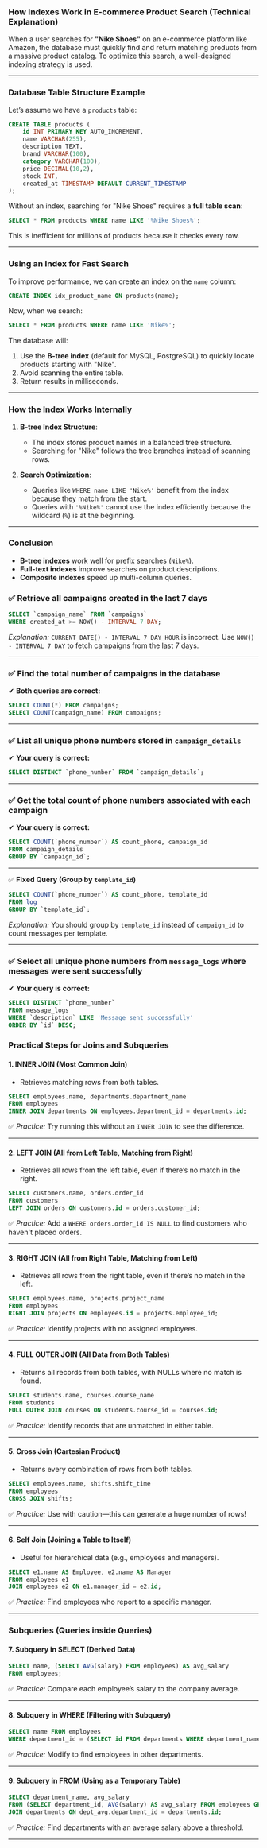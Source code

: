 ### **How Indexes Work in E-commerce Product Search (Technical Explanation)**

When a user searches for **"Nike Shoes"** on an e-commerce platform like Amazon, the database must quickly find and return matching products from a massive product catalog. To optimize this search, a well-designed indexing strategy is used.

---

### **Database Table Structure Example**
Let’s assume we have a `products` table:

```sql
CREATE TABLE products (
    id INT PRIMARY KEY AUTO_INCREMENT,
    name VARCHAR(255),
    description TEXT,
    brand VARCHAR(100),
    category VARCHAR(100),
    price DECIMAL(10,2),
    stock INT,
    created_at TIMESTAMP DEFAULT CURRENT_TIMESTAMP
);
```

Without an index, searching for "Nike Shoes" requires a **full table scan**:

```sql
SELECT * FROM products WHERE name LIKE '%Nike Shoes%';
```

This is inefficient for millions of products because it checks every row.

---

### **Using an Index for Fast Search**
To improve performance, we can create an index on the `name` column:

```sql
CREATE INDEX idx_product_name ON products(name);
```

Now, when we search:

```sql
SELECT * FROM products WHERE name LIKE 'Nike%';
```

The database will:
1. Use the **B-tree index** (default for MySQL, PostgreSQL) to quickly locate products starting with "Nike".
2. Avoid scanning the entire table.
3. Return results in milliseconds.

---

### **How the Index Works Internally**
1. **B-tree Index Structure**:
   - The index stores product names in a balanced tree structure.
   - Searching for "Nike" follows the tree branches instead of scanning rows.

2. **Search Optimization**:
   - Queries like `WHERE name LIKE 'Nike%'` benefit from the index because they match from the start.
   - Queries with `'%Nike%'` cannot use the index efficiently because the wildcard (`%`) is at the beginning.

---


### **Conclusion**
- **B-tree indexes** work well for prefix searches (`Nike%`).
- **Full-text indexes** improve searches on product descriptions.
- **Composite indexes** speed up multi-column queries.


  



### ✅ **Retrieve all campaigns created in the last 7 days**  
```sql
SELECT `campaign_name` FROM `campaigns` 
WHERE created_at >= NOW() - INTERVAL 7 DAY;
```
*Explanation:* `CURRENT_DATE() - INTERVAL 7 DAY_HOUR` is incorrect. Use `NOW() - INTERVAL 7 DAY` to fetch campaigns from the last 7 days.

---

### ✅ **Find the total number of campaigns in the database**  
✔ **Both queries are correct:**  
```sql
SELECT COUNT(*) FROM campaigns;
SELECT COUNT(campaign_name) FROM campaigns;
```

---

### ✅ **List all unique phone numbers stored in `campaign_details`**  
✔ **Your query is correct:**  
```sql
SELECT DISTINCT `phone_number` FROM `campaign_details`;
```

---

### ✅ **Get the total count of phone numbers associated with each campaign**  
✔ **Your query is correct:**  
```sql
SELECT COUNT(`phone_number`) AS count_phone, campaign_id  
FROM campaign_details 
GROUP BY `campaign_id`;
```

---


✅ **Fixed Query (Group by `template_id`)**  
```sql
SELECT COUNT(`phone_number`) AS count_phone, template_id 
FROM log 
GROUP BY `template_id`;
```
*Explanation:* You should group by `template_id` instead of `campaign_id` to count messages per template.


---

### ✅ **Select all unique phone numbers from `message_logs` where messages were sent successfully**  
✔ **Your query is correct:**  
```sql
SELECT DISTINCT `phone_number`  
FROM message_logs  
WHERE `description` LIKE 'Message sent successfully'  
ORDER BY `id` DESC;
```

### **Practical Steps for Joins and Subqueries**  

#### **1. INNER JOIN (Most Common Join)**
- Retrieves matching rows from both tables.  
```sql
SELECT employees.name, departments.department_name
FROM employees
INNER JOIN departments ON employees.department_id = departments.id;
```
✅ *Practice:* Try running this without an `INNER JOIN` to see the difference.  

--- 

#### **2. LEFT JOIN (All from Left Table, Matching from Right)**
- Retrieves all rows from the left table, even if there’s no match in the right.  
```sql
SELECT customers.name, orders.order_id
FROM customers
LEFT JOIN orders ON customers.id = orders.customer_id;
```
✅ *Practice:* Add a `WHERE orders.order_id IS NULL` to find customers who haven't placed orders.  

---

#### **3. RIGHT JOIN (All from Right Table, Matching from Left)**
- Retrieves all rows from the right table, even if there’s no match in the left.  
```sql
SELECT employees.name, projects.project_name
FROM employees
RIGHT JOIN projects ON employees.id = projects.employee_id;
```
✅ *Practice:* Identify projects with no assigned employees.  

---

#### **4. FULL OUTER JOIN (All Data from Both Tables)**
- Returns all records from both tables, with NULLs where no match is found.  
```sql
SELECT students.name, courses.course_name
FROM students
FULL OUTER JOIN courses ON students.course_id = courses.id;
```
✅ *Practice:* Identify records that are unmatched in either table.  

---

#### **5. Cross Join (Cartesian Product)**
- Returns every combination of rows from both tables.  
```sql
SELECT employees.name, shifts.shift_time
FROM employees
CROSS JOIN shifts;
```
✅ *Practice:* Use with caution—this can generate a huge number of rows!  

---

#### **6. Self Join (Joining a Table to Itself)**
- Useful for hierarchical data (e.g., employees and managers).  
```sql
SELECT e1.name AS Employee, e2.name AS Manager
FROM employees e1
JOIN employees e2 ON e1.manager_id = e2.id;
```
✅ *Practice:* Find employees who report to a specific manager.  

---

### **Subqueries (Queries inside Queries)**  

#### **7. Subquery in SELECT (Derived Data)**
```sql
SELECT name, (SELECT AVG(salary) FROM employees) AS avg_salary
FROM employees;
```
✅ *Practice:* Compare each employee’s salary to the company average.  

---

#### **8. Subquery in WHERE (Filtering with Subquery)**
```sql
SELECT name FROM employees
WHERE department_id = (SELECT id FROM departments WHERE department_name = 'IT');
```
✅ *Practice:* Modify to find employees in other departments.  

---

#### **9. Subquery in FROM (Using as a Temporary Table)**
```sql
SELECT department_name, avg_salary
FROM (SELECT department_id, AVG(salary) AS avg_salary FROM employees GROUP BY department_id) AS dept_avg
JOIN departments ON dept_avg.department_id = departments.id;
```
✅ *Practice:* Find departments with an average salary above a threshold.  

---
